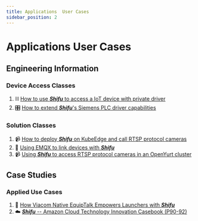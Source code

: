 ```yaml
---
title: Applications  User Cases
sidebar_position: 2
---
```


# Applications User Cases

## Engineering Information

### Device Access Classes

1. :chains: [How to use ***Shifu*** to access a IoT device with private driver](https://mp.weixin.qq.com/s/Nm4tmd_hi0u0ebkkuOgyuw)
2. :control_knobs: [How to extend ***Shifu***'s Siemens PLC driver capabilities](https://mp.weixin.qq.com/s/FiZ2p4e1M9ABkF4SS15Qgg)

### Solution Classes

1. :video_camera: [How to deploy ***Shifu*** on KubeEdge and call RTSP protocol cameras](https://mp.weixin.qq.com/s/x6eJA8jqmcTjdiPpGVyAkw)
2. :dancers: [Using EMQX to link devices with ***Shifu***](https://mp.weixin.qq.com/s/OksAvQ4i2Sg9qKFTBsfQjw)
3. :video_camera: [Using ***Shifu*** to access RTSP protocol cameras in an OpenYurt cluster](https://mp.weixin.qq.com/s/InSWgAQwUK1B3XVyj1Wa8Q)

## Case Studies

### Applied Use Cases

1. :rocket: [How Viacom Native EquipTalk Empowers Launchers with ***Shifu***](https://mp.weixin.qq.com/s/T-_o2072dk5X0X4NChXUpA)
2. :cloud: [***Shifu*** -- Amazon Cloud Technology Innovation Casebook (P90-92)](https://d1.awsstatic.com/whitepapers/amazon-iot-innovation-case.pdf)
